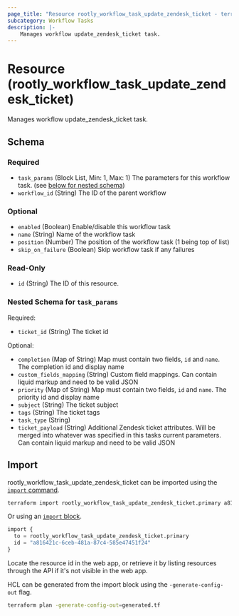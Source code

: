 ```yaml
---
page_title: "Resource rootly_workflow_task_update_zendesk_ticket - terraform-provider-rootly"
subcategory: Workflow Tasks
description: |-
    Manages workflow update_zendesk_ticket task.
---
```


# Resource (rootly_workflow_task_update_zendesk_ticket)

Manages workflow update_zendesk_ticket task.



<!-- schema generated by tfplugindocs -->
## Schema

### Required

- `task_params` (Block List, Min: 1, Max: 1) The parameters for this workflow task. (see [below for nested schema](#nestedblock--task_params))
- `workflow_id` (String) The ID of the parent workflow

### Optional

- `enabled` (Boolean) Enable/disable this workflow task
- `name` (String) Name of the workflow task
- `position` (Number) The position of the workflow task (1 being top of list)
- `skip_on_failure` (Boolean) Skip workflow task if any failures

### Read-Only

- `id` (String) The ID of this resource.

<a id="nestedblock--task_params"></a>
### Nested Schema for `task_params`

Required:

- `ticket_id` (String) The ticket id

Optional:

- `completion` (Map of String) Map must contain two fields, `id` and `name`. The completion id and display name
- `custom_fields_mapping` (String) Custom field mappings. Can contain liquid markup and need to be valid JSON
- `priority` (Map of String) Map must contain two fields, `id` and `name`. The priority id and display name
- `subject` (String) The ticket subject
- `tags` (String) The ticket tags
- `task_type` (String)
- `ticket_payload` (String) Additional Zendesk ticket attributes. Will be merged into whatever was specified in this tasks current parameters. Can contain liquid markup and need to be valid JSON

## Import

rootly_workflow_task_update_zendesk_ticket can be imported using the [`import` command](https://developer.hashicorp.com/terraform/cli/commands/import).

```sh
terraform import rootly_workflow_task_update_zendesk_ticket.primary a816421c-6ceb-481a-87c4-585e47451f24
```

Or using an [`import` block](https://developer.hashicorp.com/terraform/language/import).

```terraform
import {
  to = rootly_workflow_task_update_zendesk_ticket.primary
  id = "a816421c-6ceb-481a-87c4-585e47451f24"
}
```

Locate the resource id in the web app, or retrieve it by listing resources through the API if it's not visible in the web app.

HCL can be generated from the import block using the `-generate-config-out` flag.

```sh
terraform plan -generate-config-out=generated.tf
```
